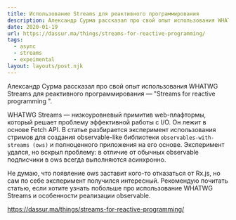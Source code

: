 ```yaml
---
title: Использование Streams для реактивного программирования
description: Александр Сурма рассказал про свой опыт использования WHATWG Streams для реактивного программирования
date: 2020-01-19
url: https://dassur.ma/things/streams-for-reactive-programming/
tags:
  - async
  - streams
  - expeimental
layout: layouts/post.njk
---
```

Александр Сурма рассказал про свой опыт использования WHATWG Streams для реактивного программирования — "Streams for reactive programming ".

WHATWG Streams — низкоуровневый примитив web-плафтормы, который решает проблему эффективной работы с I/O. Он лежит в основе Fetch API. В статье разбирается эксперимент использования стримов для создания observable-like библиотеки `observables-with-streams (ows)` и полноценного приложения на его основе. Эксперимент удался, но вскрыл проблему: в отличие от обычных observable подписчики в ows всегда выполняются асинхронно.

Не думаю, что появление ows заставит кого-то отказаться от Rx.js, но сам по себе эксперимент получился интересный. Рекомендую почитать статью, если хотите узнать побольше про использование WHATWG Streams и особенности реализации observable.

https://dassur.ma/things/streams-for-reactive-programming/
